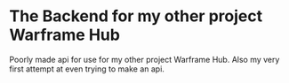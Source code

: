 # The Backend for my other project Warframe Hub  

Poorly made api for use for my other project Warframe Hub. Also my very first attempt at even trying to make an api.
